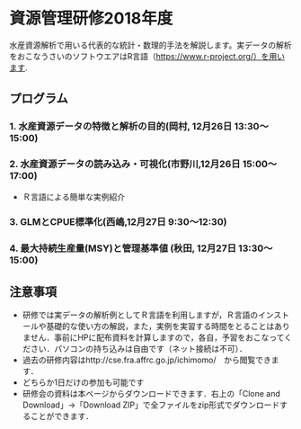 # 資源管理研修2018年度
水産資源解析で用いる代表的な統計・数理的手法を解説します。実データの解析をおこなうさいのソフトウエアはR言語（https://www.r-project.org/）を用います.

## プログラム
### 1. 水産資源データの特徴と解析の目的(岡村, 12月26日 13:30～15:00)

### 2. 水産資源データの読み込み・可視化(市野川,12月26日 15:00～17:00)
- Ｒ言語による簡単な実例紹介

### 3. GLMとCPUE標準化(西嶋,12月27日 9:30～12:30)

### 4. 最大持続生産量(MSY)と管理基準値 (秋田, 12月27日 13:30～15:00)

##  注意事項
- 研修では実データの解析例としてＲ言語を利用しますが，Ｒ言語のインストールや基礎的な使い方の解説，また，実例を実習する時間をとることはありません．事前にHPに配布資料を計算しますので，各自，予習をおこなってください．パソコンの持ち込みは自由です（ネット接続は不可）．
- 過去の研修内容はhttp://cse.fra.affrc.go.jp/ichimomo/　から閲覧できます．
- どちらか1日だけの参加も可能です
- 研修会の資料は本ページからダウンロードできます．右上の「Clone and Download」→「Download ZIP」で全ファイルをzip形式でダウンロードすることができます．


